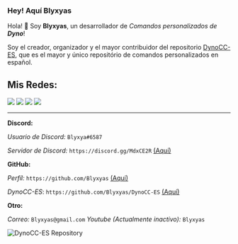 ### Hey! Aquí Blyxyas

Hola! 👋 Soy **Blyxyas**, un desarrollador de *Comandos personalizados de **Dyno***!

Soy el creador, organizador y el mayor contribuidor del repositorio [DynoCC-ES](https://github.com/Blyxyas/DynoCC-ES), que es el mayor y único repositório de comandos personalizados en español.

## **Mis Redes:**

<img src="https://img.shields.io/badge/discord-%237289DA.svg?&style=for-the-badge&logo=discord&logoColor=white" /> <img src="https://img.shields.io/badge/github-%23100000.svg?&style=for-the-badge&logo=github&logoColor=white" /> <img src="https://img.shields.io/badge/gmail-D14836?&style=for-the-badge&logo=gmail&logoColor=white"> <img src="https://img.shields.io/badge/youtube-%23FF0000.svg?&style=for-the-badge&logo=youtube&logoColor=white">

---

**Discord:**

*Usuario de Discord:* `Blyxya#6587`

*Servidor de Discord:* `https://discord.gg/MdxCE2R` [(Aquí)](https://discord.gg/MdxCE2R)

**GitHub:**

*Perfíl:* `https://github.com/Blyxyas` [(Aquí)](https://github.com/Blyxyas)

*DynoCC-ES*: `https://github.com/Blyxyas/DynoCC-ES` [(Aquí)](https://github.com/Blyxyas/DynoCC-ES)

**Otro:**

*Correo:* `Blyxyas@gmail.com`
*Youtube (Actualmente inactivo):* `Blyxyas`

![DynoCC-ES Repository](https://github-readme-stats.vercel.app/api?username=Blyxyas&show_icons=true&theme=tokyonight)
